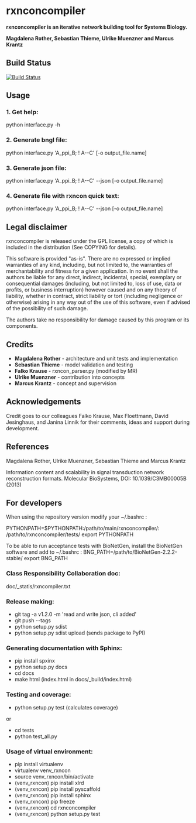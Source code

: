 # rxnconcompiler 


**rxnconcompiler is an iterative network building tool for Systems Biology.**

**Magdalena Rother, Sebastian Thieme, Ulrike Muenzner and Marcus Krantz**


## Build Status

[![Build Status](https://travis-ci.org/lenarother/rxnconcompiler.svg?branch=master)](https://travis-ci.org/lenarother/rxnconcompiler)

## Usage


### 1. Get help:

python interface.py -h 


### 2. Generate bngl file:

python interface.py 'A_ppi_B; ! A--C' [-o output_file.name]


### 3. Generate json file:


python interface.py 'A_ppi_B; ! A--C' --json [-o output_file.name]


### 4. Generate file with rxncon quick text:

python interface.py 'A_ppi_B; ! A--C' --json [-o output_file.name]


## Legal disclaimer

rxnconcompiler is released under the GPL license, a copy of which 
is included in the distribution (See COPYING for details). 

This software is provided "as-is". There are no expressed or implied 
warranties of any kind, including, but not limited to, the warranties of 
merchantability and fitness for a given application. In no event shall 
the authors be liable for any direct, indirect, incidental, special, 
exemplary or consequential damages (including, but not limited to, loss 
of use, data or profits, or business interruption) however caused and on 
any theory of liability, whether in contract, strict liability or tort 
(including negligence or otherwise) arising in any way out of the use 
of this software, even if advised of the possibility of such damage.

The authors take no responsibility for damage caused by this program 
or its components. 


## Credits

- **Magdalena Rother**   - architecture and unit tests and implementation
- **Sebastian Thieme**   - model validation and testing
- **Falko Krause**       - rxncon_parser.py (modified by MR)
- **Ulrike Muenzner**    - contribution into concepts
- **Marcus Krantz**      - concept and supervision


## Acknowledgements

Credit goes to our colleagues Falko Krause, Max Floettmann, 
David Jesinghaus, and Janina Linnik for their comments, 
ideas and support during development. 


## References

Magdalena Rother, Ulrike Muenzner, Sebastian Thieme and Marcus Krantz 

Information content and scalability in signal transduction 
network reconstruction formats. Molecular BioSystems, 
DOI: 10.1039/C3MB00005B (2013)


## For developers

When using the repository version modify your ~/.bashrc :

PYTHONPATH=$PYTHONPATH:/path/to/main/rxnconcompiler/:
/path/to/rxnconcompiler/tests/
export PYTHONPATH

To be able to run acceptance tests with BioNetGen, 
install the BioNetGen software and add to ~/.bashrc :
BNG_PATH=/path/to/BioNetGen-2.2.2-stable/
export BNG_PATH


### Class Responsibility Collaboration doc:

doc/_statis/rxncompiler.txt


### Release making:

- git tag -a v1.2.0 -m 'read and write json, cli added'
- git push --tags
- python setup.py sdist
- python setup.py sdist upload (sends package to PyPI)
 
### Generating documentation with Sphinx:

- pip install spxinx
- python setup.py docs
- cd docs
- make html (index.html in docs/_build/index.html)


### Testing and coverage:

- python setup.py test (calculates coverage)

or

- cd tests
- python test_all.py


### Usage of virtual environment:

- pip install virtualenv
- virtualenv venv_rxncon
- source venv_rxncon/bin/activate
- (venv_rxncon) pip install xlrd
- (venv_rxncon) pip install pyscaffold
- (venv_rxncon) pip install sphinx
- (venv_rxncon) pip freeze
- (venv_rxncon) cd rxnconcompiler
- (venv_rxncon) python setup.py test